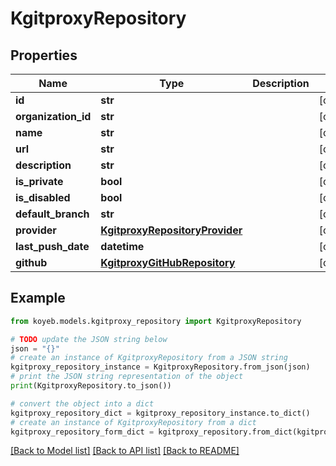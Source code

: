 # KgitproxyRepository


## Properties

Name | Type | Description | Notes
------------ | ------------- | ------------- | -------------
**id** | **str** |  | [optional] 
**organization_id** | **str** |  | [optional] 
**name** | **str** |  | [optional] 
**url** | **str** |  | [optional] 
**description** | **str** |  | [optional] 
**is_private** | **bool** |  | [optional] 
**is_disabled** | **bool** |  | [optional] 
**default_branch** | **str** |  | [optional] 
**provider** | [**KgitproxyRepositoryProvider**](KgitproxyRepositoryProvider.md) |  | [optional] 
**last_push_date** | **datetime** |  | [optional] 
**github** | [**KgitproxyGitHubRepository**](KgitproxyGitHubRepository.md) |  | [optional] 

## Example

```python
from koyeb.models.kgitproxy_repository import KgitproxyRepository

# TODO update the JSON string below
json = "{}"
# create an instance of KgitproxyRepository from a JSON string
kgitproxy_repository_instance = KgitproxyRepository.from_json(json)
# print the JSON string representation of the object
print(KgitproxyRepository.to_json())

# convert the object into a dict
kgitproxy_repository_dict = kgitproxy_repository_instance.to_dict()
# create an instance of KgitproxyRepository from a dict
kgitproxy_repository_form_dict = kgitproxy_repository.from_dict(kgitproxy_repository_dict)
```
[[Back to Model list]](../README.md#documentation-for-models) [[Back to API list]](../README.md#documentation-for-api-endpoints) [[Back to README]](../README.md)


